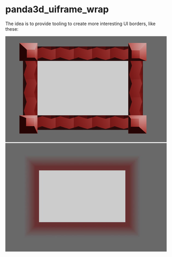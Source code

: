 # panda3d_uiframe_wrap

The idea is to provide tooling to create more interesting UI borders, like these:

![text](example_image.png)
![text](example_gradient.JPG)
